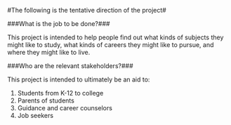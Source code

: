 #The following is the tentative direction of the project#

###What is the job to be done?###

This project is intended to help people find out what kinds of subjects they might like to study, what kinds of careers they might like to pursue, and where they might like to live.

###Who are the relevant stakeholders?###

This project is intended to ultimately be an aid to:
1. Students from K-12 to college
2. Parents of students
3. Guidance and career counselors
4. Job seekers